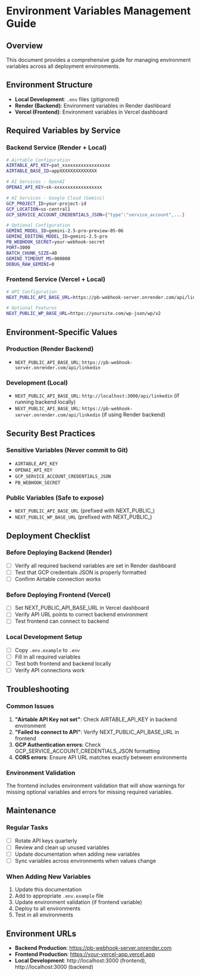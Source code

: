 # Environment Variables Management Guide

## Overview
This document provides a comprehensive guide for managing environment variables across all deployment environments.

## Environment Structure
- **Local Development**: `.env` files (gitignored)
- **Render (Backend)**: Environment variables in Render dashboard
- **Vercel (Frontend)**: Environment variables in Vercel dashboard

## Required Variables by Service

### Backend Service (Render + Local)
```bash
# Airtable Configuration
AIRTABLE_API_KEY=pat_xxxxxxxxxxxxxxxxxx
AIRTABLE_BASE_ID=appXXXXXXXXXXXXXX

# AI Services - OpenAI
OPENAI_API_KEY=sk-xxxxxxxxxxxxxxxxxx

# AI Services - Google Cloud (Gemini)
GCP_PROJECT_ID=your-project-id
GCP_LOCATION=us-central1
GCP_SERVICE_ACCOUNT_CREDENTIALS_JSON={"type":"service_account",...}

# Optional Configuration
GEMINI_MODEL_ID=gemini-2.5-pro-preview-05-06
GEMINI_EDITING_MODEL_ID=gemini-2.5-pro
PB_WEBHOOK_SECRET=your-webhook-secret
PORT=3000
BATCH_CHUNK_SIZE=40
GEMINI_TIMEOUT_MS=900000
DEBUG_RAW_GEMINI=0
```

### Frontend Service (Vercel + Local)
```bash
# API Configuration
NEXT_PUBLIC_API_BASE_URL=https://pb-webhook-server.onrender.com/api/linkedin

# Optional Features
NEXT_PUBLIC_WP_BASE_URL=https://yoursite.com/wp-json/wp/v2
```

## Environment-Specific Values

### Production (Render Backend)
- `NEXT_PUBLIC_API_BASE_URL`: `https://pb-webhook-server.onrender.com/api/linkedin`

### Development (Local)
- `NEXT_PUBLIC_API_BASE_URL`: `http://localhost:3000/api/linkedin` (if running backend locally)
- `NEXT_PUBLIC_API_BASE_URL`: `https://pb-webhook-server.onrender.com/api/linkedin` (if using Render backend)

## Security Best Practices

### Sensitive Variables (Never commit to Git)
- `AIRTABLE_API_KEY`
- `OPENAI_API_KEY`
- `GCP_SERVICE_ACCOUNT_CREDENTIALS_JSON`
- `PB_WEBHOOK_SECRET`

### Public Variables (Safe to expose)
- `NEXT_PUBLIC_API_BASE_URL` (prefixed with NEXT_PUBLIC_)
- `NEXT_PUBLIC_WP_BASE_URL` (prefixed with NEXT_PUBLIC_)

## Deployment Checklist

### Before Deploying Backend (Render)
- [ ] Verify all required backend variables are set in Render dashboard
- [ ] Test that GCP credentials JSON is properly formatted
- [ ] Confirm Airtable connection works

### Before Deploying Frontend (Vercel)
- [ ] Set NEXT_PUBLIC_API_BASE_URL in Vercel dashboard
- [ ] Verify API URL points to correct backend environment
- [ ] Test frontend can connect to backend

### Local Development Setup
- [ ] Copy `.env.example` to `.env`
- [ ] Fill in all required variables
- [ ] Test both frontend and backend locally
- [ ] Verify API connections work

## Troubleshooting

### Common Issues
1. **"Airtable API Key not set"**: Check AIRTABLE_API_KEY in backend environment
2. **"Failed to connect to API"**: Verify NEXT_PUBLIC_API_BASE_URL in frontend
3. **GCP Authentication errors**: Check GCP_SERVICE_ACCOUNT_CREDENTIALS_JSON formatting
4. **CORS errors**: Ensure API URL matches exactly between environments

### Environment Validation
The frontend includes environment validation that will show warnings for missing optional variables and errors for missing required variables.

## Maintenance

### Regular Tasks
- [ ] Rotate API keys quarterly
- [ ] Review and clean up unused variables
- [ ] Update documentation when adding new variables
- [ ] Sync variables across environments when values change

### When Adding New Variables
1. Update this documentation
2. Add to appropriate `.env.example` file
3. Update environment validation (if frontend variable)
4. Deploy to all environments
5. Test in all environments

## Environment URLs
- **Backend Production**: https://pb-webhook-server.onrender.com
- **Frontend Production**: https://your-vercel-app.vercel.app
- **Local Development**: http://localhost:3000 (frontend), http://localhost:3000 (backend)
